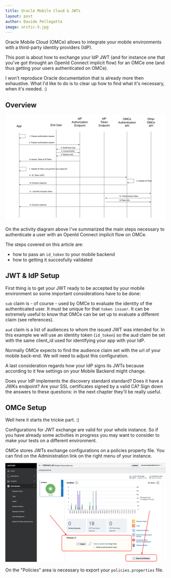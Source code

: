 ```yaml
---
title: Oracle Mobile Cloud & JWTs
layout: post
author: Davide Pellegatta
image: arctic-5.jpg
---
```


Oracle Mobile Cloud (OMCe) allows to integrate your mobile environments with a third-party identity providers (IdP). 

This post is about how to exchange your IdP JWT (and for instance one that  you've got throught an OpenId Connect implicit flow) for an OMCe one (and thus getting your users authenticated on OMCe).

I won't reproduce Oracle documentation that is already more then exhaustive. What I'd like to do is to clear up how to find what it's necessary, when it's needed. :)

## Overview

![OICD implicit flow with OMCe](/assets/img/oidc_flow_summary.png)

On the activity diagram above I've summarized the main steps necessary to authenticate a user with an OpenId Connect implicit flow on OMCe. 

The steps covered on this article are:

* how to pass an `id_token` to your mobile backend
* how to getting it succesfully validated


## JWT & IdP Setup

First thing is to get your JWT ready to be accepted by your mobile environment so some important considerations have to be done:

`sub` claim is - of course - used by OMCe to evaluate the identity of the authenticated user. It must be unique for that `token issuer`. It can be extremely useful to know that OMCe can be set up to evaluate a different claim (see references).

`aud` claim is a list of audiences to whom the issued JWT was intended for. In this example we will use an identity token (`id_token`) so the aud claim be set with the same client_id used for identifying your app with your IdP.

Normally OMCe expects to find the audience claim set with the url of your mobile back-end.  We will need to adjust this configuration.

A last consideration regards how your IdP signs its JWTs because according to it few settings on your Mobile Backend might change. 

Does your IdP implements the discovery standard standard? Does it have a JWKs endpoint? Are your SSL certificates signed by a valid CA? Sign down the answers to these questions: in the next chapter they'll be really useful.


## OMCe Setup

Well here it starts the trickie part. :)

Configurations for JWT exchange are valid for your whole instance. So if you have already some activities in progress you may want to consider to make your tests on a different environment.

OMCe stores JWTs exchange configurations on a policies property file. You can find on the Administration link on the right menu of your instance.

![OMCe Administration Panel](/assets/img/OMCe_administration_panel.png)

On the "Policies" area is necessary to export your `policies.properties` file.